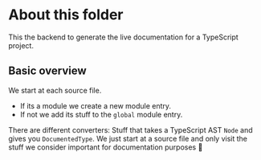 # About this folder
This the backend to generate the live documentation for a TypeScript project.

## Basic overview

We start at each source file.
* If its a module we create a new module entry.
* If not we add its stuff to the `global` module entry.

There are different converters: Stuff that takes a TypeScript AST `Node` and gives you `DocumentedType`. We just start at a source file and only visit the stuff we consider important for documentation purposes 🌹
